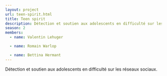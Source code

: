 ```yaml
---
layout: project
url: teen-spirit.html
title: Teen spirit
description: Détection et soutien aux adolescents en difficulté sur les réseaux sociaux.
season: 2
members:
  - name: Valentin Lehuger

  - name: Romain Warlop

  - name: Bettina Hermant
---
```


Détection et soutien aux adolescents en difficulté sur les réseaux sociaux.

